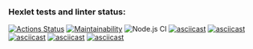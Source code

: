 ### Hexlet tests and linter status:

[![Actions Status](https://github.com/IvanMogilevskiy/frontend-project-lvl1/workflows/hexlet-check/badge.svg)](https://github.com/IvanMogilevskiy/frontend-project-lvl1/actions)
[![Maintainability](https://api.codeclimate.com/v1/badges/a99a88d28ad37a79dbf6/maintainability)](https://codeclimate.com/github.com/IvanMogilevskiy/frontend-project-lvl1)
![Node.js CI](https://github.com/IvanMogilevskiy/frontend-project-lvl1/actions/workflows/nodejs.yml/badge.svg)
[![asciicast](https://asciinema.org/a/UHXU2ALFbvVCDZ2kMIyHUj8F2.svg)](https://asciinema.org/a/UHXU2ALFbvVCDZ2kMIyHUj8F2)
[![asciicast](https://asciinema.org/a/1pb3ovU6AV0BA7rFpbRcKz78g.svg)](https://asciinema.org/a/1pb3ovU6AV0BA7rFpbRcKz78g)
[![asciicast](https://asciinema.org/a/27OHoqHURl2WwLeHqIuFYcvQP.svg)](https://asciinema.org/a/27OHoqHURl2WwLeHqIuFYcvQP)
[![asciicast](https://asciinema.org/a/nnG87kly57zAQrk0t9mIv4yJ4.svg)](https://asciinema.org/a/nnG87kly57zAQrk0t9mIv4yJ4)
[![asciicast](https://asciinema.org/a/SKrN0Nyhpm0KbiJqmkOktM1UN.svg)](https://asciinema.org/a/SKrN0Nyhpm0KbiJqmkOktM1UN)

